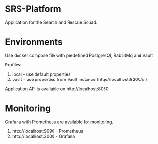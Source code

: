 # SRS-Platform
Application for the Search and Rescue Squad.

# Environments
Use docker compose file with predefined PostgresQl, RabbitMq and Vault

Profiles:
1. local - use default properties
2. vault - use properties from Vault instance (http://localhost:8200/ui)

Application API is available on http://localhost:8080

# Monitoring
Grafana with Prometheus are available for monitoring.
1. http://localhost:9090 - Prometheus
2. http://localhost:3000 - Grafana